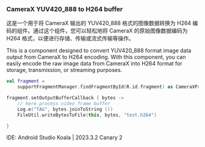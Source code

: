 ### CameraX YUV420_888 to H264 buffer

这是一个用于将 CameraX 输出的 YUV420_888 格式的图像数据转换为 H264 编码的组件。通过这个组件，您可以轻松地将 CameraX 的原始图像数据编码为 H264 格式，以便进行存储、传输或流式传输等操作。

This is a component designed to convert YUV420_888 format image data output from CameraX to H264 encoding. With this component, you can easily encode the raw image data from CameraX into H264 format for storage, transmission, or streaming purposes.

```kotlin
val fragment =
    supportFragmentManager.findFragmentById(R.id.fragment) as CameraXPreviewFragment

fragment.setOutputBufferCallback { bytes ->
    // here process video frame buffer
    Log.e("TAG", bytes.joinToString ())
    FileUtil.writeBytesToFile(this, bytes, "test.h264")

}
```

IDE: Android Studio Koala | 2023.3.2 Canary 2
